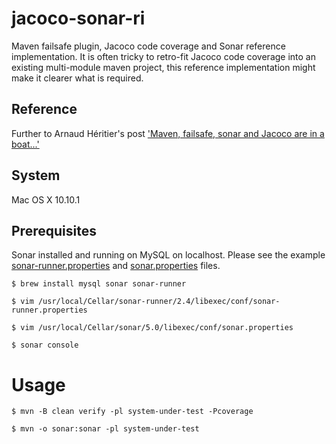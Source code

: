 # jacoco-sonar-ri
Maven failsafe plugin, Jacoco code coverage and Sonar reference implementation.
It is often tricky to retro-fit Jacoco code coverage into an existing multi-module maven project, 
this reference implementation might make it clearer what is required. 

## Reference 
Further to Arnaud Héritier's post ['Maven, failsafe, sonar and Jacoco are in a boat...'](http://www.aheritier.net/maven-failsafe-sonar-and-jacoco-are-in-a-boat/)

## System
Mac OS X 10.10.1

## Prerequisites

Sonar installed and running on MySQL on localhost. Please see the example [sonar-runner.properties](https://gist.github.com/aeells/96ede82d2b429a7a5d05#file-sonar-runner-properties) 
and [sonar.properties](https://gist.github.com/aeells/6e0c3d3dab551cd20e1a#file-sonar-properties) files.
 
```$ brew install mysql sonar sonar-runner```

```$ vim /usr/local/Cellar/sonar-runner/2.4/libexec/conf/sonar-runner.properties```

```$ vim /usr/local/Cellar/sonar/5.0/libexec/conf/sonar.properties```

```$ sonar console```

# Usage

```$ mvn -B clean verify -pl system-under-test -Pcoverage```

```$ mvn -o sonar:sonar -pl system-under-test```
